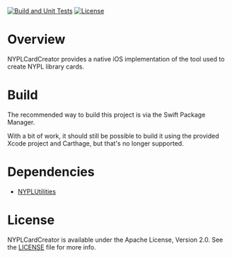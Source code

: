 [![Build and Unit Tests](https://github.com/NYPL-Simplified/CardCreator-iOS/Unit%20Tests/badge.svg)](https://github.com/NYPL-Simplified/CardCreator-iOS/actions?query=workflow%3A%22Unit%20Tests%22) [![License](https://img.shields.io/badge/License-Apache%202.0-blue.svg)](https://opensource.org/licenses/Apache-2.0)

# Overview

NYPLCardCreator provides a native iOS implementation of the tool used to create NYPL library cards. 

# Build

The recommended way to build this project is via the Swift Package Manager. 

With a bit of work, it should still be possible to build it using the provided Xcode project and Carthage, but that's no longer supported.

# Dependencies

- [NYPLUtilities](https://github.com/NYPL-Simplified/iOS-Utilities)

# License

NYPLCardCreator is available under the Apache License, Version 2.0. See the [LICENSE](LICENSE) file for more info.
